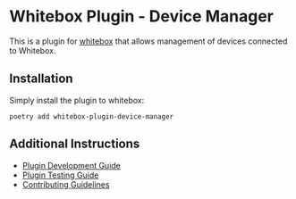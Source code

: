 # Whitebox Plugin - Device Manager

This is a plugin for [whitebox](https://gitlab.com/whitebox-aero) that allows management of devices connected to Whitebox.

## Installation

Simply install the plugin to whitebox:

```
poetry add whitebox-plugin-device-manager
```

## Additional Instructions

- [Plugin Development Guide](https://docs.whitebox.aero/plugin_guide/#plugin-development-workflow)
- [Plugin Testing Guide](https://docs.whitebox.aero/plugin_guide/#testing-plugins)
- [Contributing Guidelines](https://docs.whitebox.aero/development_guide/#contributing)
